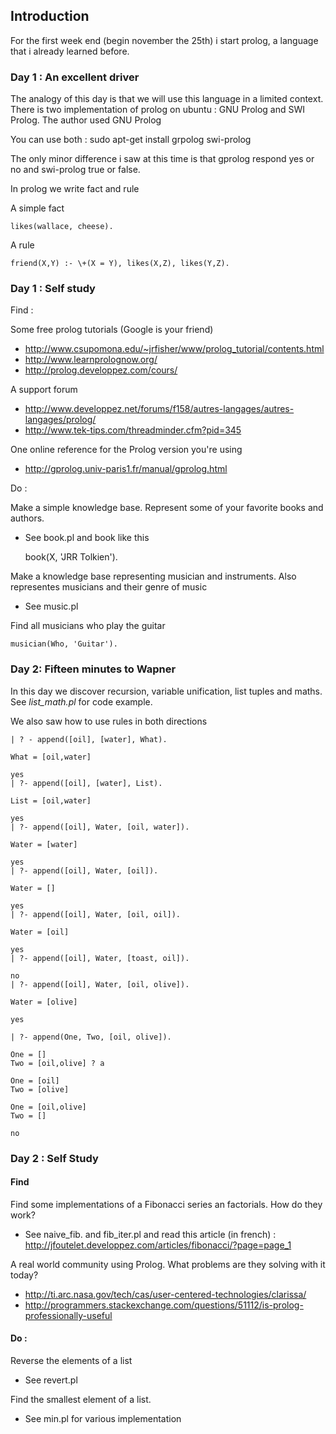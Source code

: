 ## Introduction

For the first week end (begin november the 25th) i start prolog, a language that i already learned before.

### Day 1 : An excellent driver

The analogy of this day is that we will use this language in a limited context. There is two implementation of prolog on ubuntu : GNU Prolog and SWI Prolog. The author used GNU Prolog

You can use both : sudo apt-get install grpolog swi-prolog

The only minor difference i saw at this time is that gprolog respond yes or no and swi-prolog true or false.

In prolog we write fact and rule

A simple fact

    likes(wallace, cheese).

A rule

    friend(X,Y) :- \+(X = Y), likes(X,Z), likes(Y,Z).

### Day 1 : Self study

Find :

Some free prolog tutorials (Google is your friend)

- http://www.csupomona.edu/~jrfisher/www/prolog_tutorial/contents.html
- http://www.learnprolognow.org/
- http://prolog.developpez.com/cours/

A support forum
- http://www.developpez.net/forums/f158/autres-langages/autres-langages/prolog/
- http://www.tek-tips.com/threadminder.cfm?pid=345

One online reference for the Prolog version you're using
- http://gprolog.univ-paris1.fr/manual/gprolog.html

Do :

Make a simple knowledge base. Represent some of your favorite books and authors.

- See book.pl and book like this

    book(X, 'JRR Tolkien').

Make a knowledge base representing musician and instruments. Also representes musicians and their genre of music

- See music.pl

Find all musicians who play the guitar

    musician(Who, 'Guitar').


### Day 2: Fifteen minutes to Wapner

In this day we discover recursion, variable unification, list tuples and maths. See *list_math.pl* for code example.

We also saw how to use rules in both directions

    | ? - append([oil], [water], What).

    What = [oil,water]

    yes
    | ?- append([oil], [water], List).

    List = [oil,water]

    yes
    | ?- append([oil], Water, [oil, water]).

    Water = [water]

    yes
    | ?- append([oil], Water, [oil]).

    Water = []

    yes
    | ?- append([oil], Water, [oil, oil]).

    Water = [oil]

    yes
    | ?- append([oil], Water, [toast, oil]).

    no
    | ?- append([oil], Water, [oil, olive]).

    Water = [olive]

    yes

    | ?- append(One, Two, [oil, olive]).

    One = []
    Two = [oil,olive] ? a

    One = [oil]
    Two = [olive]

    One = [oil,olive]
    Two = []

    no

### Day 2 : Self Study


#### Find

Find some implementations of a Fibonacci series an factorials. How do they work?

- See  naive_fib. and fib_iter.pl and read this article (in french) : http://jfoutelet.developpez.com/articles/fibonacci/?page=page_1

A real world community using Prolog. What problems are they solving with it today?

- http://ti.arc.nasa.gov/tech/cas/user-centered-technologies/clarissa/
- http://programmers.stackexchange.com/questions/51112/is-prolog-professionally-useful

#### Do :

Reverse the elements of a list

- See revert.pl

Find the smallest element of a list.

- See min.pl for various implementation